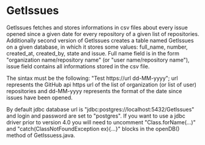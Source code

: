 # GetIssues

GetIssues fetches and stores informations in csv files about every issue opened since a given date for every repository of a given list of repositories.
Additionally second version of GetIssues creates a table named GetIssues on a given database, in which it stores some values: full_name, number, created_at, created_by, state and issue.
Full name field is in the form "organization name/repository name" (or "user name/repository name"), issue field contains all informations stored in the csv file.

The sintax must be the following: "Test https://url dd-MM-yyyy"; url represents the GitHub api https url of the list of organization (or list of user) repositories and dd-MM-yyyy represents the format of the date since issues have been opened.

By default jdbc database url is "jdbc:postgres://localhost:5432/GetIssues" and login and password are set to "postgres".
If you want to use a jdbc driver prior to version 4.0 you will need to uncomment "Class.forName(...)" and "catch(ClassNotFoundException ex){...}" blocks in the openDB() method of GetIssuess.java.
